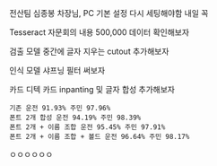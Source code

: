 전산팀 심종봉 차장님, PC 기본 설정 다시 세팅해야함 내일 꼭

Tesseract
자문회의 내용
500,000 데이터 확인해보자

검출 모델
	중간에 글자 지우는 cutout 추가해보자

인식 모델
	샤프닝 필터 써보자

카드 디텍
	카드 inpanting 및 글자 합성 추가해보자

	기존 운전 91.93% 주민 97.96%
	폰트 2개 합성 운전 94.19% 주민 98.39%
	폰트 2개 + 이름 조합 운전 95.45% 주민 97.91%
	폰트 2개 + 이름 조합 + 볼드 운전 96.64% 주민 98.17%

ㅇㅇㅇㅇㅇㅇ